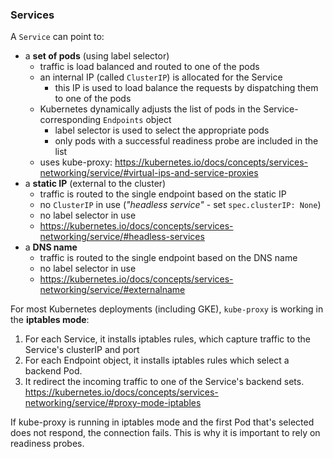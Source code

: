 ### Services
A `Service` can point to:
- a **set of pods** (using label selector)
  - traffic is load balanced and routed to one of the pods
  - an internal IP (called `ClusterIP`) is allocated for the Service
    - this IP is used to load balance the requests by dispatching them to one of the pods
  - Kubernetes dynamically adjusts the list of pods in the Service-corresponding `Endpoints` object
    - label selector is used to select the appropriate pods
    - only pods with a successful readiness probe are included in the list
  - uses kube-proxy: https://kubernetes.io/docs/concepts/services-networking/service/#virtual-ips-and-service-proxies
- a **static IP** (external to the cluster)
  - traffic is routed to the single endpoint based on the static IP
  - no `ClusterIP` in use (*"headless service"* - set `spec.clusterIP: None`) 
  - no label selector in use
  - https://kubernetes.io/docs/concepts/services-networking/service/#headless-services
- a **DNS name**
  - traffic is routed to the single endpoint based on the DNS name
  - no label selector in use
  - https://kubernetes.io/docs/concepts/services-networking/service/#externalname

For most Kubernetes deployments (including GKE), `kube-proxy` is working in the **iptables mode**:
1. For each Service, it installs iptables rules, which capture traffic to the Service's clusterIP and port 
2. For each Endpoint object, it installs iptables rules which select a backend Pod.
3. It redirect the incoming traffic to one of the Service's backend sets. 
https://kubernetes.io/docs/concepts/services-networking/service/#proxy-mode-iptables

If kube-proxy is running in iptables mode and the first Pod that's selected does not respond, the connection fails. This is why it is important to rely on readiness probes.
